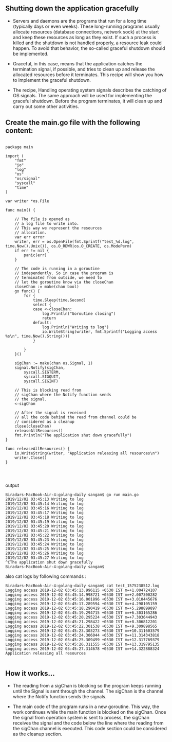 ## Shutting down the application gracefully

- Servers and daemons are the programs that run for a long time (typically days or even weeks). These long-running programs usually allocate resources (database connections, network sock) at the start and keep these resources as long as they exist. If such a process is killed and the shutdown is not handled properly, a resource leak could happen. To avoid that behavior, the so-called graceful shutdown should be implemented.

- Graceful, in this case, means that the application catches the termination signal, if possible, and tries to clean up and release the allocated resources before it terminates. This recipe will show you how to implement the graceful shutdown.

- The recipe, Handling operating system signals describes the catching of OS signals. The same approach will be used for implementing the graceful shutdown. Before the program terminates, it will clean up and carry out some other activities.

## Create the main.go file with the following content:

```

package main

import (
	"fmt"
	"io"
	"log"
	"os"
	"os/signal"
	"syscall"
	"time"
)

var writer *os.File

func main() {

	// The file is opened as
	// a log file to write into.
	// This way we represent the resources
	// allocation.
	var err error
	writer, err = os.OpenFile(fmt.Sprintf("test_%d.log", time.Now().Unix()), os.O_RDWR|os.O_CREATE, os.ModePerm)
	if err != nil {
		panic(err)
	}

	// The code is running in a goroutine
	// independently. So in case the program is
	// terminated from outside, we need to
	// let the goroutine know via the closeChan
	closeChan := make(chan bool)
	go func() {
		for {
			time.Sleep(time.Second)
			select {
			case <-closeChan:
				log.Println("Goroutine closing")
				return
			default:
				log.Println("Writing to log")
				io.WriteString(writer, fmt.Sprintf("Logging access %s\n", time.Now().String()))
			}

		}
	}()

	sigChan := make(chan os.Signal, 1)
	signal.Notify(sigChan,
		syscall.SIGTERM,
		syscall.SIGQUIT,
		syscall.SIGINT)

	// This is blocking read from
	// sigChan where the Notify function sends
	// the signal.
	<-sigChan

	// After the signal is received
	// all the code behind the read from channel could be
	// considered as a cleanup
	close(closeChan)
	releaseAllResources()
	fmt.Println("The application shut down gracefully")
}

func releaseAllResources() {
	io.WriteString(writer, "Application releasing all resources\n")
	writer.Close()
}




```

output 

```
Biradars-MacBook-Air-4:golang-daily sangam$ go run main.go
2019/12/02 03:45:13 Writing to log
2019/12/02 03:45:14 Writing to log
2019/12/02 03:45:16 Writing to log
2019/12/02 03:45:17 Writing to log
2019/12/02 03:45:18 Writing to log
2019/12/02 03:45:19 Writing to log
2019/12/02 03:45:20 Writing to log
2019/12/02 03:45:21 Writing to log
2019/12/02 03:45:22 Writing to log
2019/12/02 03:45:23 Writing to log
2019/12/02 03:45:24 Writing to log
2019/12/02 03:45:25 Writing to log
2019/12/02 03:45:26 Writing to log
2019/12/02 03:45:27 Writing to log
^CThe application shut down gracefully
Biradars-MacBook-Air-4:golang-daily sangam$ 
```

also cat logs by following commands :

```
Biradars-MacBook-Air-4:golang-daily sangam$ cat test_1575238512.log 
Logging access 2019-12-02 03:45:13.996115 +0530 IST m=+1.004724107
Logging access 2019-12-02 03:45:14.998721 +0530 IST m=+2.007300282
Logging access 2019-12-02 03:45:16.001896 +0530 IST m=+3.010445676
Logging access 2019-12-02 03:45:17.289594 +0530 IST m=+4.298105159
Logging access 2019-12-02 03:45:18.290419 +0530 IST m=+5.298899897
Logging access 2019-12-02 03:45:19.294715 +0530 IST m=+6.303165286
Logging access 2019-12-02 03:45:20.295224 +0530 IST m=+7.303644943
Logging access 2019-12-02 03:45:21.298422 +0530 IST m=+8.306812201
Logging access 2019-12-02 03:45:22.301538 +0530 IST m=+9.309898565
Logging access 2019-12-02 03:45:23.303273 +0530 IST m=+10.311603579
Logging access 2019-12-02 03:45:24.306044 +0530 IST m=+11.314343818
Logging access 2019-12-02 03:45:25.309499 +0530 IST m=+12.317769379
Logging access 2019-12-02 03:45:26.311555 +0530 IST m=+13.319795135
Logging access 2019-12-02 03:45:27.314678 +0530 IST m=+14.322888324
Application releasing all resources


```

## How it works…

- The reading from a sigChan is blocking so the program keeps running until the Signal is sent through the channel. The sigChan is the channel where the Notify function sends the signals.

- The main code of the program runs in a new goroutine. This way, the work continues while the main function is blocked on the sigChan. Once the signal from operation system is sent to process, the sigChan receives the signal and the code below the line where the reading from the sigChan channel is executed. This code section could be considered as the cleanup section.

